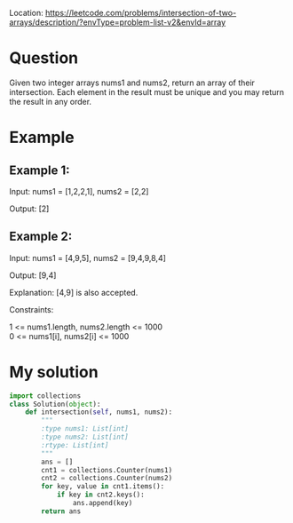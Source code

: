 Location: https://leetcode.com/problems/intersection-of-two-arrays/description/?envType=problem-list-v2&envId=array
# Question
Given two integer arrays nums1 and nums2, return an array of their intersection. Each element in the result must be unique and you may return the result in any order.
 
# Example

## Example 1:

Input: nums1 = [1,2,2,1], nums2 = [2,2]

Output: [2]

## Example 2:

Input: nums1 = [4,9,5], nums2 = [9,4,9,8,4]

Output: [9,4]

Explanation: [4,9] is also accepted.
 

Constraints:

1 <= nums1.length, nums2.length <= 1000\
0 <= nums1[i], nums2[i] <= 1000
 

# My solution 
```python
import collections
class Solution(object):
    def intersection(self, nums1, nums2):
        """
        :type nums1: List[int]
        :type nums2: List[int]
        :rtype: List[int]
        """
        ans = []
        cnt1 = collections.Counter(nums1)
        cnt2 = collections.Counter(nums2)
        for key, value in cnt1.items():
            if key in cnt2.keys():
                ans.append(key)    
        return ans
        
```
